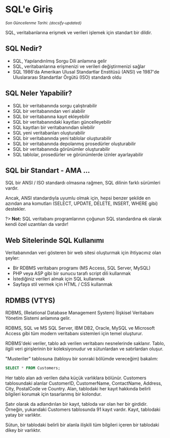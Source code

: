 <!--- SQL/01_Home.md --->

# SQL'e Giriş

<small>_Son Güncellenme Tarihi: {docsify-updated}_</small>

SQL, veritabanlarına erişmek ve verileri işlemek için standart bir dildir.

## SQL Nedir?

- SQL, Yapılandırılmış Sorgu Dili anlamına gelir
- SQL, veritabanlarına erişmenizi ve verileri değiştirmenizi sağlar
- SQL 1986'da Amerikan Ulusal Standartlar Enstitüsü (ANSI) ve 1987'de Uluslararası Standartlar Örgütü (ISO) standardı oldu

## SQL Neler Yapabilir?

- SQL bir veritabanında sorgu çalıştırabilir
- SQL bir veritabanından veri alabilir
- SQL bir veritabanına kayıt ekleyebilir
- SQL bir veritabanındaki kayıtları güncelleyebilir
- SQL kayıtları bir veritabanından silebilir
- SQL yeni veritabanları oluşturabilir
- SQL bir veritabanında yeni tablolar oluşturabilir
- SQL bir veritabanında depolanmış prosedürler oluşturabilir
- SQL bir veritabanında görünümler oluşturabilir
- SQL tablolar, prosedürler ve görünümlerde izinler ayarlayabilir

## SQL bir Standart - AMA ...

SQL bir ANSI / ISO standardı olmasına rağmen, SQL dilinin farklı sürümleri vardır.

Ancak, ANSI standardıyla uyumlu olmak için, hepsi benzer şekilde en azından ana komutları (SELECT, UPDATE, DELETE, INSERT, WHERE gibi) destekler.

?> **Not:** SQL veritabanı programlarının çoğunun SQL standardına ek olarak kendi özel uzantıları da vardır!

## Web Sitelerinde SQL Kullanımı

Veritabanından veri gösteren bir web sitesi oluşturmak için ihtiyacınız olan şeyler:

- Bir RDBMS veritabanı programı (MS Access, SQL Server, MySQL)
- PHP veya ASP gibi bir sunucu tarafı script dili kullanmak
- İstediğiniz verileri almak için SQL kullanmak
- Sayfaya stil vermek için HTML / CSS kullanmak

## RDMBS (VTYS)

RDBMS, (Relational Database Management System) İlişkisel Veritabanı Yönetim Sistemi anlamına gelir.

RDBMS, SQL ve MS SQL Server, IBM DB2, Oracle, MySQL ve Microsoft Access gibi tüm modern veritabanı sistemleri için temel oluşturur.

RDBMS'deki veriler, tablo adı verilen veritabanı nesnelerinde saklanır. Tablo, ilgili veri girişlerinin bir koleksiyonudur ve sütunlardan ve satırlardan oluşur.

"Musteriler" tablosuna (tabloyu bir sonraki bölümde vereceğim) bakalım:

```sql
SELECT * FROM Customers;
```

Her tablo alan adı verilen daha küçük varlıklara bölünür. Customers tablosundaki alanlar CustomerID, CustomerName, ContactName, Address, City, PostalCode ve Country. Alan, tablodaki her kayıt hakkında belirli bilgileri korumak için tasarlanmış bir kolondur.

Satır olarak da adlandırılan bir kayıt, tabloda var olan her bir girdidir. Örneğin, yukarıdaki Customers tablosunda 91 kayıt vardır. Kayıt, tablodaki yatay bir varlıktır.

Sütun, bir tablodaki belirli bir alanla ilişkili tüm bilgileri içeren bir tablodaki dikey bir varlıktır.
